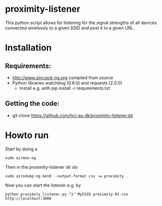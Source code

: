 proximity-listener
==================

This python script allows for listening for the signal strengths of all devices connected wirelessly to a given SSID and post it to a given URL.

Installation
============

Requirements:
-------------

 * http://www.aircrack-ng.org compiled from source
 * Python libraries watchdog (0.6.0) and requests (2.0.0)
   + Install e.g. with pip install -r requirements.txt

Getting the code:
-----------------

 * git clone https://github.com/hci-au-dk/proximity-listener.git
 
Howto run
=========

Start by doing a

    sudo airmon-ng

Then in the proximity-listener dir do

    sudo airodump-ng mon0 --output-format csv -w proximity
  
Now you can start the listener e.g. by

    python proximity_listener.py "1" MySSID proximity-01.csv http://localhost:3000


 
  